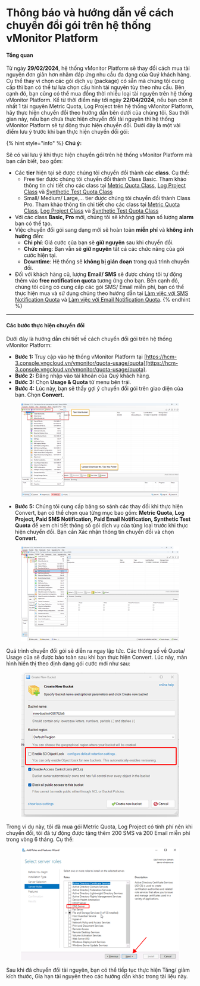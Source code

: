 # Thông báo và hướng dẫn về cách chuyển đổi gói trên hệ thống vMonitor Platform

#### Tổng quan <a href="#thongbaovahuongdanvecachchuyendoigoitrenhethongvmonitorplatform-tongquan" id="thongbaovahuongdanvecachchuyendoigoitrenhethongvmonitorplatform-tongquan"></a>

Từ ngày **29/02/2024**, hệ thống vMonitor Platform sẽ thay đổi cách mua tài nguyên đơn giản hơn nhằm đáp ứng nhu cầu đa dạng của Quý khách hàng. Cụ thể thay vì chọn các gói dịch vụ (package) có sẵn mà chúng tôi cung cấp thì bạn có thể tự lựa chọn cấu hình tài nguyên tùy theo nhu cầu. Bên cạnh đó, bạn cũng có thể mua đồng thời nhiều loại tài nguyên trên hệ thống vMonitor Platform. Kể từ thời điểm này tới ngày **22/04/2024**, nếu bạn còn ít nhất 1 tài nguyên Metric Quota, Log Project trên hệ thống vMonitor Platform, hãy thực hiện chuyển đổi theo hướng dẫn bên dưới của chúng tôi. Sau thời gian này, nếu bạn chưa thực hiện chuyển đổi tài nguyên thì hệ thống vMonitor Platform sẽ tự động thực hiện chuyển đổi. Dưới đây là một vài điểm lưu ý trước khi bạn thực hiện chuyển đổi gói:

{% hint style="info" %}
**Chú ý:**&#x20;

Sẽ có vài lưu ý khi thực hiện chuyển gói trên hệ thống vMonitor Platform mà bạn cần biết, bao gồm:&#x20;

* Các **tier** hiện tại sẽ được chúng tôi chuyển đổi thành các **class**. Cụ thể:
  * Free tier được chúng tôi chuyển đổi thành Class Basic. Tham khảo thông tin chi tiết cho các class tại [Metric Quota Class](../vmonitor-platform-la-gi/vmonitor-platform-metric-la-gi/metric-quota-class.md), [Log Project Class](../vmonitor-platform-la-gi/vmonitor-platform-log-la-gi/log-project-class.md) và [Synthetic Test Quota Class](../vmonitor-platform-la-gi/vmonitor-platform-synthetic-la-gi/synthetic-test-quota-class.md)
  * Small/ Medium/ Large,... tier được chúng tôi chuyển đổi thành Class Pro. Tham khảo thông tin chi tiết cho các class tại [Metric Quota Class](../vmonitor-platform-la-gi/vmonitor-platform-metric-la-gi/metric-quota-class.md), [Log Project Class](../vmonitor-platform-la-gi/vmonitor-platform-log-la-gi/log-project-class.md) và [Synthetic Test Quota Class](../vmonitor-platform-la-gi/vmonitor-platform-synthetic-la-gi/synthetic-test-quota-class.md)
* Với các class **Basic, Pro** mới, chúng tôi sẽ không giới hạn số lượng **alarm** bạn có thể tạo.&#x20;
* Việc chuyển đổi gói sang dạng mới sẽ hoàn toàn **miễn phí** và **không ảnh hưởng** đến:
  * **Chi phí**: Giá cước của bạn sẽ **giữ nguyên** sau khi chuyển đổi.
  * **Chức năng**: Bạn vẫn sẽ **giữ nguyên** tất cả các chức năng của gói cước hiện tại.
  * **Downtime**: Hệ thống sẽ **không bị gián đoạn** trong quá trình chuyển đổi.
* Đối với khách hàng cũ, lượng **Email/ SMS** sẽ được chúng tôi tự động thêm vào **free notification quota** tương ứng cho bạn. Bên cạnh đó, chúng tôi cũng có cung cấp các gói SMS/ Email miễn phí, bạn có thể thực hiện mua và sử dụng chúng theo hướng dẫn tại [Làm việc với SMS Notification Quota](../cach-tinh-nang-cua-vmonitor-platform/notification/lam-viec-voi-sms-notification-quota.md) và [Làm việc với Email Notification Quota](../cach-tinh-nang-cua-vmonitor-platform/notification/lam-viec-voi-email-notification-quota.md).
{% endhint %}

***

#### **Các bước thực hiện chuyển đổi** <a href="#thongbaovahuongdanvecachchuyendoigoitrenhethongvmonitorplatform-cacbuocthuchienchuyendoi" id="thongbaovahuongdanvecachchuyendoigoitrenhethongvmonitorplatform-cacbuocthuchienchuyendoi"></a>

Dưới đây là hướng dẫn chi tiết về cách chuyển đổi gói trên hệ thống vMonitor Platform:

* **Bước 1:** Truy cập vào hệ thống vMonitor Platform tại [https://hcm-3.console.vngcloud.vn/vmonitor/quota-usage/quota](https://hcm-3.console.vngcloud.vn/vmonitor/quota-usage/quota).
* **Bước 2:** Đăng nhập vào tài khoản của Quý khách hàng.
* **Bước 3:** Chọn **Usage & Quota** từ menu bên trái.
* **Bước 4:** Lúc này, bạn sẽ thấy gợi ý chuyển đổi gói trên giao diện của bạn. Chọn **Convert.**

<figure><img src="../../.gitbook/assets/image (30) (1).png" alt=""><figcaption></figcaption></figure>

* **Bước 5:** Chúng tôi cung cấp bảng so sánh các thay đổi khi thực hiện Convert, bạn có thể chọn qua từng mục bao gồm: **Metric Quota, Log Project, Paid SMS Notification, Paid Email Notification, Synthetic Test Quota** để xem chi tiết thông số gói dịch vụ của từng loại trước khi thực hiện chuyển đổi. Bạn cần Xác nhận thông tin chuyển đổi và chọn **Convert**.

<figure><img src="../../.gitbook/assets/image (31) (1).png" alt=""><figcaption></figcaption></figure>

Quá trình chuyển đổi gói sẽ diễn ra ngay lập tức. Các thông số về Quota/ Usage của sẽ được bảo toàn sau khi bạn thực hiện Convert. Lúc này, màn hình hiển thị theo định dạng gói cước mới như sau:

<figure><img src="../../.gitbook/assets/image (32) (1).png" alt=""><figcaption></figcaption></figure>

Trong ví dụ này, tôi đã mua gói Metric Quota, Log Project có tính phí nên khi chuyển đổi, tôi đã tự động được tặng thêm 200 SMS và 200 Email miễn phí trong vòng 6 tháng. Cụ thể:&#x20;

<figure><img src="../../.gitbook/assets/image (33).png" alt=""><figcaption></figcaption></figure>

Sau khi đã chuyển đổi tài nguyên, bạn có thể tiếp tục thực hiện Tăng/ giảm kích thước, Gia hạn tài nguyên theo các hướng dẫn khác trong tài liệu này.
